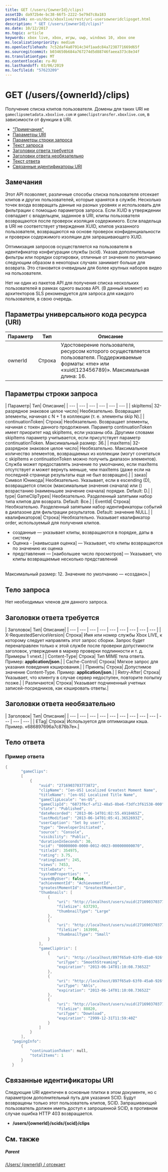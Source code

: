 ```yaml
---
title: GET (/users/{ownerId}/clips)
assetID: da972b4e-bc38-66f5-2222-5e79d7c8a183
permalink: en-us/docs/xboxlive/rest/uri-usersowneridclipsget.html
description: " GET (/users/{ownerId}/clips)"
ms.date: 10/12/2017
ms.topic: article
keywords: xbox live, xbox, игры, uwp, windows 10, xbox one
ms.localizationpriority: medium
ms.openlocfilehash: 7c52daf4a07914c34f1aadc84a7238771669d65f
ms.sourcegitcommit: b034650b684a767274d5d88746faeea373c8e34f
ms.translationtype: MT
ms.contentlocale: ru-RU
ms.lasthandoff: 03/06/2019
ms.locfileid: "57623209"
---
```

# <a name="get-usersowneridclips"></a>GET (/users/{ownerId}/clips)
Получение списка клипов пользователя.
Домены для таких URI не `gameclipsmetadata.xboxlive.com` и `gameclipstransfer.xboxlive.com`, в зависимости от функции в URI.

  * ["Примечания"](#ID4EX)
  * [Параметры URI](#ID4EEB)
  * [Параметры строки запроса](#ID4EPB)
  * [Текст запроса](#ID4EPE)
  * [Заголовки ответа требуется](#ID4E1E)
  * [Заголовки ответа необязательно](#ID4ENH)
  * [Текст ответа](#ID4EOAAC)
  * [Связанные идентификаторы URI](#ID4EABAC)

<a id="ID4EX"></a>


## <a name="remarks"></a>Замечания

Этот API позволяет, различные способы списка пользователя отсекает клипов и других пользователей, которые хранятся в службе. Несколько точек входа возвращать данные на разных уровнях и использовать для фильтрации с помощью параметров запроса. Если XUID в утверждении совпадает с владельцем, заданное в URI, клипы пользователя возвращаются после проверок изоляция содержимого. Если владельца в URI не соответствует утверждения XUID, клипов указанного пользователя, возвращаются на основе проверок конфиденциальности и проверки содержимого изоляции для запрашивающего XUID.

Оптимизация запросов осуществляется на пользователя в идентификатор конфигурации службы (scid). Указав дополнительные фильтры или порядки сортировки, отличные от значения по умолчанию следующим образом в некоторых случаях занимает больше для возврата. Это становится очевидным для более крупных наборов видео на пользователя.

Нет ни один из пакетов API для получения списка нескольких пользователей в рамках одного вызова API. (В данный момент) из архитекторов SLS рекомендуется для запроса для каждого пользователя, в свою очередь.

<a id="ID4EEB"></a>


## <a name="uri-parameters"></a>Параметры универсального кода ресурса (URI)

| Параметр| Тип| Описание|
| --- | --- | --- |
| ownerId| Строка| Удостоверение пользователя, ресурсом которого осуществляется пользователя. Поддерживаемые форматы: «me» или «xuid(123456789)». Максимальная длина: 16.|

<a id="ID4EPB"></a>


## <a name="query-string-parameters"></a>Параметры строки запроса

| Параметр| Тип| Описание|
| --- | --- | --- | --- | --- | --- |
| skipItems| 32-разрядное знаковое целое число| Необязательно. Возвращает элементы, начиная с N + 1 в коллекции (т. е. элементы skip N).|
| continuationToken| Строка| Необязательно. Возвращает элементы, начиная с токен данного продолжения. Параметр continuationToken имеет приоритет над skipItems, если указаны оба. Другими словами skipItems параметр учитывается, если присутствует параметр continuationToken. Максимальный размер: 36.|
| maxItems| 32-разрядное знаковое целое число| Необязательно. Максимальное количество элементов, возвращаемых из коллекции (могут сочетаться с skipItems и continuationToken можно получить диапазон элементов). Служба может предоставлять значение по умолчанию, если maxItems отсутствует и может вернуть меньше, чем maxItems (даже если на последней странице результаты еще не был возвращен).|
| заказ| Символ Юникода| Необязательно. Указывает, если в escending (D), возвращается список (максимальные значения сначала) или () возрастанию (наименьшее значение сначала) порядке. Default: D.|
| type| GameClipTypes| Необязательно. Разделенный запятыми набор типа клипов для возврата. Default: Все.|
| EventId| Строка| Необязательно. Разделенный запятыми набор идентификаторы событий в диапазоне для фильтрации результатов. Default: значение NULL.|
| квалификаторов| Строка| Необязательно. Указывает квалификатор order, используемый для получения клипов. <ul><li>созданные — указывает клипы, возвращаются в порядке, даты в систему</li><li>Оценка - [наивысшая оценка] — Указывает, что клипы возвращаются по значению их оценка</li><li>представления — [наибольшее число просмотров] — Указывает, что клипы возвращаемые несколько представлений</li></ul><br/> Максимальный размер: 12. Значение по умолчанию — «создано».| 

<a id="ID4EPE"></a>


## <a name="request-body"></a>Тело запроса

Нет необходимых членов для данного запроса.

<a id="ID4E1E"></a>


## <a name="required-response-headers"></a>Заголовки ответа требуется

| Заголовок| Тип| Описание|
| --- | --- | --- | --- | --- | --- | --- | --- | --- |
| X-RequestedServiceVersion| Строка| Имя или номер службы Xbox LIVE, к которому следует направлять этот запрос сборки. Запрос будет перенаправлен только к этой службе после проверки допустимости заголовок, утверждения в маркер проверки подлинности и т. д. Примеры 1 vnext.|
| Content-Type| Строка| Тип MIME тела ответа. Пример: <b>application/json</b>.|
| Cache-Control| Строка| Мягкое запрос для указания поведения кэширования.|
| Принять| Строка| Допустимое значение Content-Type. Пример: <b>application/json</b>.|
| Retry-After| Строка| Указывает, что клиенту в случае сервер недоступен, повторите попытку позже.|
| Различаются| Строка| Указывает подчиненный учетных записей-посредников, как кэшировать ответы.|

<a id="ID4ENH"></a>


## <a name="optional-response-headers"></a>Заголовки ответа необязательно

| Заголовок| Тип| Описание|
| --- | --- | --- | --- | --- | --- | --- | --- | --- | --- | --- | --- |
| ETag| Строка| Используется для оптимизации кэша. Пример. «686897696a7c876b7e».|

<a id="ID4EOAAC"></a>


## <a name="response-body"></a>Тело ответа

<a id="ID4EUAAC"></a>


### <a name="sample-response"></a>Пример ответа


```cpp
{
       "gameClips":
       [
           {
               "xuid": "2716903703773872",
               "clipName": "[en-US] Localized Greatest Moment Name",
               "titleName": "[en-US] Localized Title Name",
               "gameClipLocale": "en-US",
               "gameClipId": "6873f6cf-af12-48a5-8be6-f3dfc3f61538-000",
               "state": "Published",
               "dateRecorded": "2013-06-14T01:02:55.4918465Z",
               "lastModified": "2013-06-14T01:05:41.3652693Z",
               "userCaption": "Set by user!",
               "type": "DeveloperInitiated",
               "source": "Console",
               "visibility": "Public",
               "durationInSeconds": 30,
               "scid": "00000000-0000-0012-0023-000000000070",
               "titleId": 354975,
               "rating": 3.75,
               "ratingCount": 245,
               "views": 7453,
               "titleData": "",
               "systemProperties": "",
               "savedByUser": false,
               "achievementId": "AchievementId",
               "greatestMomentId": "GreatestMomentId",
               "thumbnails": [
                   {
                       "uri": "http://localhost/users/xuid(2716903703773872)/scids/00000000-0000-0012-0023-000000000070/clips/6873f6cf-af12-48a5-8be6-f3dfc3f61538-000/thumbnails/large",
                       "fileSize": 637293,
                       "thumbnailType": "Large"
                   },
                   {
                       "uri": "http://localhost/users/xuid(2716903703773872)/scids/00000000-0000-0012-0023-000000000070/clips/6873f6cf-af12-48a5-8be6-f3dfc3f61538-000/thumbnails/small",
                       "fileSize": 163998,
                       "thumbnailType": "Small"
                   }
               ],
               "gameClipUris": [
                   {
                       "uri": "http://localhost/897f65a9-63f0-45a0-926f-05a3155c04fc/GameClip-Original_4000.ism/manifest",
                       "uriType": "SmoothStreaming",
                       "expiration": "2013-06-14T01:10:08.73652Z"
                   },
                   {
                       "uri": "http://localhost/897f65a9-63f0-45a0-926f-05a3155c04fc/GameClip-Original_4000.ism/manifest(format=m3u8-aapl)",
                       "uriType": "Ahls",
                       "expiration": "2013-06-14T01:10:08.73652Z"
                   },
                   {
                       "uri": "http://localhost/users/xuid(2716903703773872)/scids/00000000-0000-0012-0023-000000000070/clips/6873f6cf-af12-48a5-8be6-f3dfc3f61538-000",
                       "fileSize": 88820,
                       "uriType": "Download",
                       "expiration": "2999-12-31T11:59:40Z"
                   }
               ]
           }
       ],
   "pagingInfo":
       {
           "continuationToken": null,
           "totalItems": 1
       }
   }

```


<a id="ID4EABAC"></a>


## <a name="related-uris"></a>Связанные идентификаторы URI

Следующие URI идентичен в основные плитки в этом документе, но с параметром дополнительный путь для указания SCID. Будут возвращены только этот пользователь клипов, SCID. Запрашивающий пользователь должен иметь доступ к запрошенной SCID, в противном случае ошибка HTTP 403 возвращается.

   * **/users/{ownerId}/scids/{scid}/clips**

<a id="ID4ENBAC"></a>


## <a name="see-also"></a>См. также

<a id="ID4EPBAC"></a>


##### <a name="parent"></a>Parent

[/Users/ {ownerId} / отсекает](uri-usersowneridclips.md)
